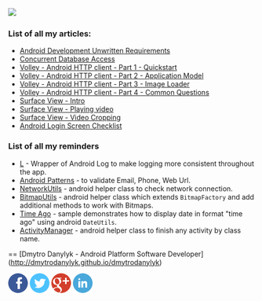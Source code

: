 <img src="https://octodex.github.com/images/steroidtocat.png" width="400"/>


### List of all my articles:

* [Android Development Unwritten Requirements](/articles/Unwritten%20Requirements.md)
* [Concurrent Database Access](/articles/Concurrent%20Database%20Access.md)
* [Volley - Android HTTP client - Part 1 - Quickstart](/articles/volley-part-1.md)
* [Volley - Android HTTP client - Part 2 - Application Model](/articles/volley-part-2.md)
* [Volley - Android HTTP client - Part 3 - Image Loader](/articles/volley-part-3.md)
* [Volley - Android HTTP client - Part 4 - Common Questions](/articles/volley-part-4.md)
* [Surface View - Intro](/articles/surface-view-intro.md)
* [Surface View - Playing video](/articles/surface-view-play-video.md)
* [Surface View - Video Cropping](/articles/surface-view-video-cropping.md)
* [Android Login Screen Checklist](/articles/Android%20Login%20Screen%20Checklist.md)

### List of all my reminders

* [L][1] - Wrapper of Android Log to make logging more consistent throughout the app.
* [Android Patterns][2] - to validate Email, Phone, Web Url.
* [NetworkUtils][3] - android helper class to check network connection.
* [BitmapUtils][4] - android helper class which extends `BitmapFactory` and add additional methods to work with Bitmaps.
* [Time Ago][5] - sample demonstrates how to display date in format "time ago" using android `DateUtils`.
* [ActivityManager][6] - android helper class to finish any activity by class name.

==
[Dmytro Danylyk - Android Platform Software Developer] (http://dmytrodanylyk.github.io/dmytrodanylyk)

[![Facebook](/assets/images/social/facebook.png)](https://www.facebook.com/dmytrodanylyk)
[![Twitter](/assets/images/social/twitter.png)](https://twitter.com/dmytrodanylyk)
[![Google Plus](/assets/images/social/google_plus.png)](https://plus.google.com/+DmytroDanylyk)
[![Linked In](/assets/images/social/linkedin.png)](http://www.linkedin.com/pub/dmytro-danylyk/73/53b/9a4)


  [1]: /reminder/log.md
  [2]: /reminder/android-patterns.md
  [3]: /reminder/network-utils.md
  [4]: /reminder/bitmap_utils.md
  [5]: /reminder/time-ago.md
  [6]: /reminder/finish-any-activity.md

